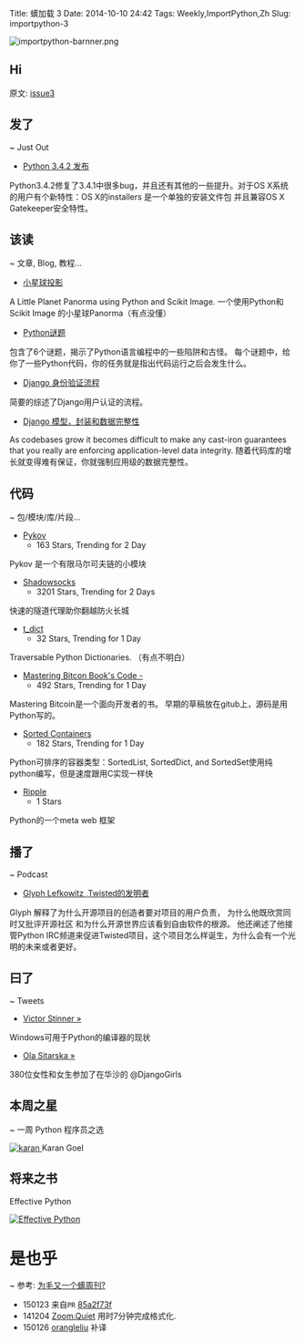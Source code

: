 Title: 蠎加载 3 
Date: 2014-10-10 24:42
Tags: Weekly,ImportPython,Zh 
Slug: importpython-3

![importpython-barnner.png](http://zoomq.qiniudn.com/ZQCollection/snap/importpython-barnner.png?imageView2/2/h/80)

## Hi



原文: [issue3](http://importpython.com/static/files/issue3.html)

## 发了
~ Just Out

- [Python 3.4.2 发布](https://www.python.org/downloads/release/python-342/)

Python3.4.2修复了3.4.1中很多bug，并且还有其他的一些提升。对于OS X系统的用户有个新特性：OS X的installers 是一个单独的安装文件包 并且兼容OS X Gatekeeper安全特性。 


## 该读
~ 文章, Blog, 教程...

- [小星球投影](https://www.richwareham.com/articles/2014/09/29/little-planet-projection)

A Little Planet Panorma using Python and Scikit Image.
一个使用Python和Scikit Image 的小星球Panorma（有点没懂）

- [Python谜题](https://speakerdeck.com/alangpierce/python-puzzlers/)

包含了6个谜题，揭示了Python语言编程中的一些陷阱和古怪。 每个谜题中，给你了一些Python代码，你的任务就是指出代码运行之后会发生什么。

- [Django 身份验证流程](http://makkalot.github.io/posts/2014/Jul/13/django-auth-workflow/)

简要的综述了Django用户认证的流程。

- [Django 模型，封装和数据完整性](http://www.dabapps.com/blog/django-models-and-encapsulation/)

As codebases grow it becomes difficult to make any cast-iron guarantees that you really are enforcing application-level data integrity.
随着代码库的增长就变得难有保证，你就强制应用级的数据完整性。

## 代码
~ 包/模块/库/片段...

- [Pykov](https://github.com/riccardoscalco/Pykov)
    - 163 Stars, Trending for 2 Day

Pykov 是一个有限马尔可夫链的小模块

- [Shadowsocks](https://github.com/clowwindy/shadowsocks)
    - 3201 Stars, Trending for 2 Days
    
快速的隧道代理助你翻越防火长城

- [t_dict](https://github.com/vandersonmota/t_dict)
    - 32 Stars, Trending for 1 Day
    
Traversable Python Dictionaries. （有点不明白）

- [Mastering Bitcon Book's Code -](https://github.com/aantonop/bitcoinbook/tree/develop/code) 
    - 492 Stars, Trending for 1 Day

Mastering Bitcoin是一个面向开发者的书。 早期的草稿放在gitub上，源码是用Python写的。

- [Sorted Containers](https://github.com/grantjenks/sorted_containers)
    - 182 Stars, Trending for 1 Day
    
Python可排序的容器类型：SortedList, SortedDict, and SortedSet使用纯python编写，但是速度跟用C实现一样快

- [Ripple](https://github.com/web-i/ripple)
    - 1 Stars

Python的一个meta web 框架



## 播了
~ Podcast

- [Glyph Lefkowitz ,Twisted的发明者](http://www.binpress.com/blog/2014/10/07/binpress-podcast-episode-14-glyph-lefkowitz-twisted/)

Glyph 解释了为什么开源项目的创造者要对项目的用户负责， 为什么他既欣赏同时又批评开源社区 和为什么开源世界应该看到自由软件的根源。
他还阐述了他接管Python IRC频道来促进Twisted项目，这个项目怎么样诞生，为什么会有一个光明的未来或者更好。


## 曰了
~ Tweets

- [Victor Stinner »](https://mail.python.org/pipermail/python-dev/2014-October/136607.html)

Windows可用于Python的编译器的现状

- [Ola Sitarska »](https://twitter.com/olasitarska/status/520256058334650368)

380位女性和女生参加了在华沙的  @DjangoGirls

## 本周之星
~ 一周 Python 程序员之选


[![karan](https://avatars0.githubusercontent.com/u/3261985?v=2&s=100)
](https://github.com/karan)
Karan Goel

## 将来之书

Effective Python

[![Effective Python](http://www.effectivepython.com/images/cover.jpg)](http://www.effectivepython.com/)

# 是也乎
~ 参考: [为毛又一个蠎周刊?](importpython-why)

- 150123 来自`PR` [85a2f73f](https://gitcafe.com/CPyUG/weekly/commit/85a2f73fd5bb091748c88394801a6a2bd6f2e030)
- 141204 [Zoom.Quiet](http://zoomquiet.io) 用时7分钟完成格式化.
- 150126 [orangleliu](http://orangleliu.info) 补译
